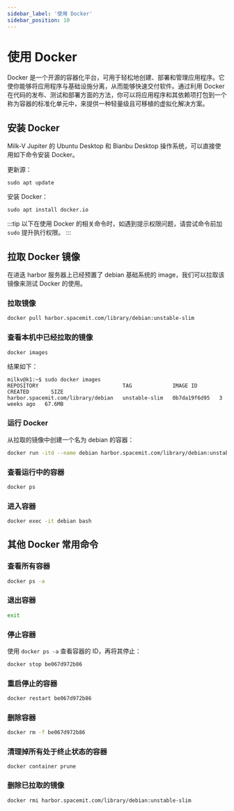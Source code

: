 ```yaml
---
sidebar_label: '使用 Docker'
sidebar_position: 10 
---
```


# 使用 Docker

Docker 是一个开源的容器化平台，可用于轻松地创建、部署和管理应用程序。它使你能够将应用程序与基础设施分离，从而能够快速交付软件。通过利用 Docker 在代码的发布、测试和部署方面的方法，你可以将应用程序和其依赖项打包到一个称为容器的标准化单元中，来提供一种轻量级且可移植的虚拟化解决方案。

## 安装 Docker

Milk-V Jupiter 的 Ubuntu Desktop 和 Bianbu Desktop 操作系统，可以直接使用如下命令安装 Docker。

更新源：
```
sudo apt update
```

安装 Docker：
```
sudo apt install docker.io
```

:::tip
以下在使用 Docker 的相关命令时，如遇到提示权限问题，请尝试命令前加 `sudo` 提升执行权限。
:::

## 拉取 Docker 镜像

在进迭 harbor 服务器上已经预置了 debian 基础系统的 image，我们可以拉取该镜像来测试 Docker 的使用。

### 拉取镜像

```bash
docker pull harbor.spacemit.com/library/debian:unstable-slim
```

### 查看本机中已经拉取的镜像

```bash
docker images
```

结果如下：
```
milkv@k1:~$ sudo docker images
REPOSITORY                           TAG             IMAGE ID       CREATED       SIZE
harbor.spacemit.com/library/debian   unstable-slim   0b7da19f6d95   3 weeks ago   67.6MB
```

### 运行 Docker

从拉取的镜像中创建一个名为 debian 的容器：

```bash
docker run -itd --name debian harbor.spacemit.com/library/debian:unstable-slim
```

### 查看运行中的容器

```bash
docker ps
```

### 进入容器

```bash
docker exec -it debian bash
```

## 其他 Docker 常用命令

### 查看所有容器

```bash
docker ps -a
```

### 退出容器

```bash
exit
```

### 停止容器

使用 `docker ps -a` 查看容器的 ID，再将其停止：

```bash
docker stop be067d972b86
```

### 重启停止的容器

```bash
docker restart be067d972b86
```

### 删除容器

```bash
docker rm -f be067d972b86
```

### 清理掉所有处于终止状态的容器

```
docker container prune
```

### 删除已拉取的镜像

```bash
docker rmi harbor.spacemit.com/library/debian:unstable-slim
```
